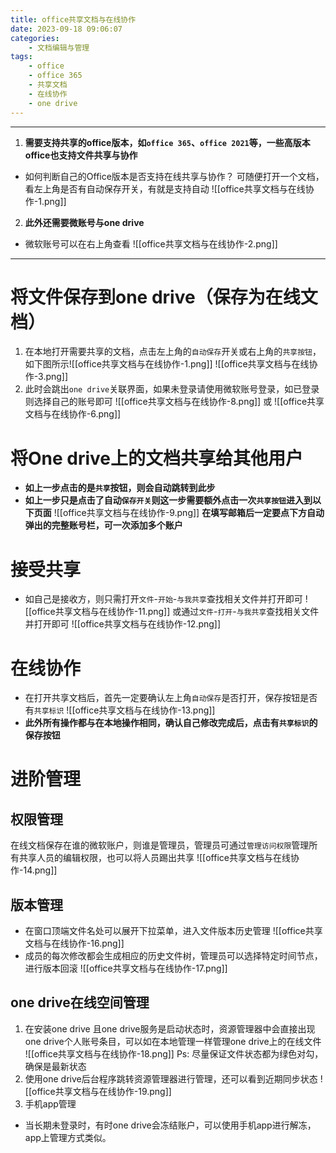 ```yaml
---
title: office共享文档与在线协作
date: 2023-09-18 09:06:07
categories:
	- 文档编辑与管理
tags: 
	- office
	- office 365
	- 共享文档
	- 在线协作
	- one drive
---
```

*****
1. **需要支持共享的office版本，如`office 365`、`office 2021`等，一些高版本office也支持文件共享与协作**
- 如何判断自己的Office版本是否支持在线共享与协作？
可随便打开一个文档，看左上角是否有自动保存开关，有就是支持自动
![[office共享文档与在线协作-1.png]]
2. **此外还需要微账号与one drive**
- 微软账号可以在右上角查看 ![[office共享文档与在线协作-2.png]]
******
# 将文件保存到one drive（保存为在线文档）
1. 在本地打开需要共享的文档，点击左上角的`自动保存`开关或右上角的`共享按钮`，如下图所示![[office共享文档与在线协作-1.png]]
![[office共享文档与在线协作-3.png]]
2. 此时会跳出`one drive`关联界面，如果未登录请使用微软账号登录，如已登录则选择自己的账号即可
![[office共享文档与在线协作-8.png]]
或
![[office共享文档与在线协作-6.png]]
# 将One drive上的文档共享给其他用户
- **如上一步点击的是`共享`按钮，则会自动跳转到此步**
- **如上一步只是点击了自动`保存开关`则这一步需要额外点击一次`共享按钮`进入到以下页面**
![[office共享文档与在线协作-9.png]]
**在填写邮箱后一定要点下方自动弹出的完整账号栏，可一次添加多个账户**
# 接受共享
- 如自己是接收方，则只需打开`文件`-`开始`-`与我共享`查找相关文件并打开即可
![[office共享文档与在线协作-11.png]]
或通过`文件`-`打开`-`与我共享`查找相关文件并打开即可
![[office共享文档与在线协作-12.png]]
# 在线协作
- 在打开共享文档后，首先一定要确认左上角`自动保存`是否打开，保存按钮是否有`共享标识`
![[office共享文档与在线协作-13.png]]
- **此外所有操作都与在本地操作相同，确认自己修改完成后，点击有`共享标识`的保存按钮**
# 进阶管理
## 权限管理
在线文档保存在谁的微软账户，则谁是管理员，管理员可通过`管理访问权限`管理所有共享人员的编辑权限，也可以将人员踢出共享
![[office共享文档与在线协作-14.png]]
## 版本管理
- 在窗口顶端文件名处可以展开下拉菜单，进入文件版本历史管理
![[office共享文档与在线协作-16.png]]
- 成员的每次修改都会生成相应的历史文件树，管理员可以选择特定时间节点，进行版本回滚
![[office共享文档与在线协作-17.png]]
## one drive在线空间管理
1. 在安装one drive 且one drive服务是启动状态时，资源管理器中会直接出现one drive个人账号条目，可以如在本地管理一样管理one drive上的在线文件
![[office共享文档与在线协作-18.png]]
Ps: 尽量保证文件状态都为绿色对勾，确保是最新状态
2. 使用one drive后台程序跳转资源管理器进行管理，还可以看到近期同步状态
![[office共享文档与在线协作-19.png]]
3. 手机app管理
- 当长期未登录时，有时one drive会冻结账户，可以使用手机app进行解冻，app上管理方式类似。